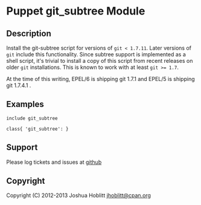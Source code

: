 Puppet git_subtree Module
=========================

Description
-----------

Install the git-subtree script for versions of `git < 1.7.11`.  Later versions
of `git` include this functionality.  Since subtree support is implemented as a
shell script, it's trivial to install a copy of this script from recent
releases on older `git` installations.  This is known to work with at least
`git >= 1.7`.

At the time of this writing, EPEL/6 is shipping git 1.7.1 and EPEL/5 is
shipping git 1.7.4.1 .

Examples
--------

    include git_subtree

    class{ 'git_subtree': }

Support
-------

Please log tickets and issues at [github](https://github.com/jhoblitt/puppet-git_subtree/issues)

Copyright
---------

Copyright (C) 2012-2013 Joshua Hoblitt <jhoblitt@cpan.org>

